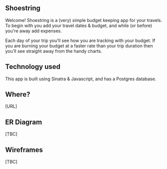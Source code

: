 ## Shoestring

Welcome! Shoestring is a (very) simple budget keeping app for your travels. To begin with you add your travel dates & budget, and while (or before) you're away add expenses.

Each day of your trip you'll see how you are tracking with your budget. If you are burning your budget at a faster rate than your trip duration then you'll see straight away from the handy charts.

## Technology used

This app is built using Sinatra & Javascript, and has a Postgres database.

## Where?

[URL]

## ER Diagram

[TBC]

## Wireframes

[TBC]
